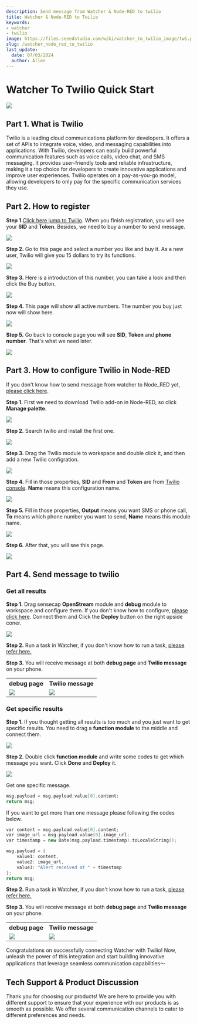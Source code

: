 ```yaml
---
description: Send message from Watcher & Node-RED to twilio
title: Watcher & Node-RED to Twilio
keywords:
- watcher
- twilio
image: https://files.seeedstudio.com/wiki/watcher_to_twilio_image/tw1.png
slug: /watcher_node_red_to_twilio
last_update:
  date: 07/03/2024
  author: Allen
---
```


# Watcher To Twilio Quick Start

<div style={{textAlign:'center'}}><img src="https://files.seeedstudio.com/wiki/watcher_to_twilio_image/tw1.png" style={{width:1000, height:'auto'}}/></div>

## Part 1. What is Twilio

Twilio is a leading cloud communications platform for developers. It offers a set of APIs to integrate voice, video, and messaging capabilities into applications. With Twilio, developers can easily build powerful communication features such as voice calls, video chat, and SMS messaging. It provides user-friendly tools and reliable infrastructure, making it a top choice for developers to create innovative applications and improve user experiences. Twilio operates on a pay-as-you-go model, allowing developers to only pay for the specific communication services they use.

## Part 2. How to register

**Step 1.**[Click here jump to Twilio](https://console.twilio.com/). When you finish registration, you will see your **SID** and **Token**. Besides, we need to buy a number to send message.

<div style={{textAlign:'center'}}><img src="https://files.seeedstudio.com/wiki/watcher_to_twilio_image/1.png" style={{width:1000, height:'auto'}}/></div>

**Step 2.** Go to this page and select a number you like and buy it. As a new user, Twilio will give you 15 dollars to try its functions.

<div style={{textAlign:'center'}}><img src="https://files.seeedstudio.com/wiki/watcher_to_twilio_image/2.png" style={{width:1000, height:'auto'}}/></div>

**Step 3.** Here is a introduction of this number, you can take a look and then click the Buy button.

<div style={{textAlign:'center'}}><img src="https://files.seeedstudio.com/wiki/watcher_to_twilio_image/3.png" style={{width:600, height:'auto'}}/></div>

**Step 4.** This page will show all active numbers. The number you buy just now will show here.

<div style={{textAlign:'center'}}><img src="https://files.seeedstudio.com/wiki/watcher_to_twilio_image/4.png" style={{width:1000, height:'auto'}}/></div>

**Step 5.** Go back to console page you will see **SID**, **Token** and **phone number**. That's what we need <span id="jump">later</span>.

<div style={{textAlign:'center'}}><img src="https://files.seeedstudio.com/wiki/watcher_to_twilio_image/5.png" style={{width:1000, height:'auto'}}/></div>

## Part 3. How to configure Twilio in Node-RED

If you don't know how to send message from watcher to Node_RED yet, [please click here](https://wiki.seeedstudio.com/watcher_to_node_red/).

**Step 1.** First we need to download Twilio add-on in Node-RED, so click **Manage palette**.

<div style={{textAlign:'center'}}><img src="https://files.seeedstudio.com/wiki/watcher_to_twilio_image/6.png" style={{width:600, height:'auto'}}/></div>

**Step 2.** Search twilio and install the first one.

<div style={{textAlign:'center'}}><img src="https://files.seeedstudio.com/wiki/watcher_to_twilio_image/7.png" style={{width:600, height:'auto'}}/></div>

**Step 3.** Drag the Twilio module to workspace and double click it, and then add a new Twilio configration.

<div style={{textAlign:'center'}}><img src="https://files.seeedstudio.com/wiki/watcher_to_twilio_image/8.png" style={{width:1000, height:'auto'}}/></div>

**Step 4.** Fill in those properties, **SID** and **From** and **Token** are from [Twilio console](#jump). **Name** means this configuration name.

<div style={{textAlign:'center'}}><img src="https://files.seeedstudio.com/wiki/watcher_to_twilio_image/9.png" style={{width:600, height:'auto'}}/></div>

**Step 5.** Fill in those properties, **Output** means you want SMS or phone call, **To** means which phone number you want to send, **Name** means this module name.

<div style={{textAlign:'center'}}><img src="https://files.seeedstudio.com/wiki/watcher_to_twilio_image/10.png" style={{width:600, height:'auto'}}/></div>

**Step 6.** After that, you will see this page.

<div style={{textAlign:'center'}}><img src="https://files.seeedstudio.com/wiki/watcher_to_twilio_image/12.png" style={{width:600, height:'auto'}}/></div>

## Part 4. Send message to twilio

### Get all results

**Step 1.** Drag sensecap **OpenStream** module and **debug** module to workspace and configure them. If you don't know how to configure, [please click here](https://wiki.seeedstudio.com/watcher_to_node_red/). Connect them and Click the **Deploy** button on the right upside coner.

<div style={{textAlign:'center'}}><img src="https://files.seeedstudio.com/wiki/watcher_to_twilio_image/101.png" style={{width:700, height:'auto'}}/></div>

**Step 2.** Run a task in Watcher, if you don't know how to run a task, [please refer here.](https://wiki.seeedstudio.com/getting_started_with_watcher_task)

**Step 3.** You will receive message at both **debug page** and **Twilio message** on your phone.

<div class="table-center">
  <table align="center">
    <tr>
      <th>debug page</th>
      <th>Twilio message</th>
    </tr>
    <tr>
      <td><div style={{textAlign:'center'}}><img src="https://files.seeedstudio.com/wiki/watcher_to_twilio_image/11.png" style={{width:1000, height:'auto'}}/></div></td>
      <td><div style={{textAlign:'center'}}><img src="https://files.seeedstudio.com/wiki/watcher_to_twilio_image/allmsg.svg" style={{width:200, height:'auto'}}/></div></td>
    </tr>
  </table>
</div>

### Get specific results

**Step 1.** If you thought getting all results is too much and you just want to get specific results. You need to drag a **function module** to the middle and connect them.

<div style={{textAlign:'center'}}><img src="https://files.seeedstudio.com/wiki/watcher_to_twilio_image/13.png" style={{width:1000, height:'auto'}}/></div>

**Step 2.** Double click **function module** and write some codes to get which message you want. Click **Done** and **Deploy** it.

<div style={{textAlign:'center'}}><img src="https://files.seeedstudio.com/wiki/watcher_to_twilio_image/14.png" style={{width:1000, height:'auto'}}/></div>

Get one specific message.

```cpp
msg.payload = msg.payload.value[0].content;
return msg;
```

If you want to get more than one message please following the codes below.

```cpp
var content = msg.payload.value[0].content;
var image_url = msg.payload.value[0].image_url;
var timestamp = new Date(msg.payload.timestamp).toLocaleString();

msg.payload = {
    value1: content,
    value2: image_url,
    value3: "Alert received at " + timestamp
};
return msg;
```

**Step 2.** Run a task in Watcher, if you don't know how to run a task, [please refer here.](https://wiki.seeedstudio.com/getting_started_with_watcher_task)

**Step 3.** You will receive message at both **debug page** and **Twilio message** on your phone.

<div class="table-center">
  <table align="center">
    <tr>
      <th>debug page</th>
      <th>Twilio message</th>
    </tr>
    <tr>
      <td><div style={{textAlign:'center'}}><img src="https://files.seeedstudio.com/wiki/watcher_to_twilio_image/15.png" style={{width:1000, height:'auto'}}/></div></td>
      <td><div style={{textAlign:'center'}}><img src="https://files.seeedstudio.com/wiki/watcher_to_twilio_image/onemsg.svg" style={{width:200, height:'auto'}}/></div></td>
    </tr>
  </table>
</div>

Congratulations on successfully connecting Watcher with Twilio! Now, unleash the power of this integration and start building innovative applications that leverage seamless communication capabilities～

## Tech Support & Product Discussion

Thank you for choosing our products! We are here to provide you with different support to ensure that your experience with our products is as smooth as possible. We offer several communication channels to cater to different preferences and needs.

<div class="button_tech_support_container">
<a href="https://forum.seeedstudio.com/" class="button_forum"></a> 
<a href="https://www.seeedstudio.com/contacts" class="button_email"></a>
</div>

<div class="button_tech_support_container">
<a href="https://discord.gg/eWkprNDMU7" class="button_discord"></a> 
<a href="https://github.com/Seeed-Studio/wiki-documents/discussions/69" class="button_discussion"></a>
</div>